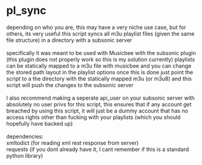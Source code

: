 # pl_sync

depending on who you are, this may have a very niche use case, but for others, its very useful
this script syncs all m3u playlist files (given the same file structure) in a directory with a subsonic server
<br />
<br />
specifically it was meant to be used with Musicbee with the subsonic plugin (this plugin does not properly work so this is my solution currently)
playlists can be statically mapped to a m3u file with musicbee and you can change the stored path layout in the playlist options
once this is done just point the script to a the directory with the statically mapped m3u (or m3u8) and this script will push the changes to the subsonic server
<br />
<br />
I also recommend making a seperate api_user on your subsonic server with absolutely no user privs for this script, this ensures that if any account get breached by
using this script, it will just be a dummy account that has no access rights other than fucking with your playlists (which you should hopefully have backed up)
<br />
<br />
dependencies: <br />
  xmltodict (for reading xml rest response from server) <br />
  requests (if you dont already have it, I cant remember if this is a standard python library) <br />
